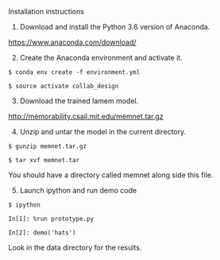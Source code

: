 Installation instructions

1. Download and install the Python 3.6 version of Anaconda.

https://www.anaconda.com/download/

2. Create the Anaconda environment and activate it.

```
$ conda env create -f environment.yml

$ source activate collab_design
```

3. Download the trained lamem model.

http://memorability.csail.mit.edu/memnet.tar.gz

4. Unzip and untar the model in the current directory.

```
$ gunzip memnet.tar.gz

$ tar xvf memnet.tar
```

You should have a directory called memnet along side this file.

5. Launch ipython and run demo code

```
$ ipython

In[1]: %run prototype.py

In[2]: demo('hats')
```

Look in the data directory for the results.
